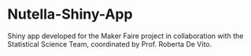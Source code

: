 # Nutella-Shiny-App
Shiny app developed for the Maker Faire project in collaboration with the Statistical Science Team, coordinated by Prof. Roberta De Vito.

